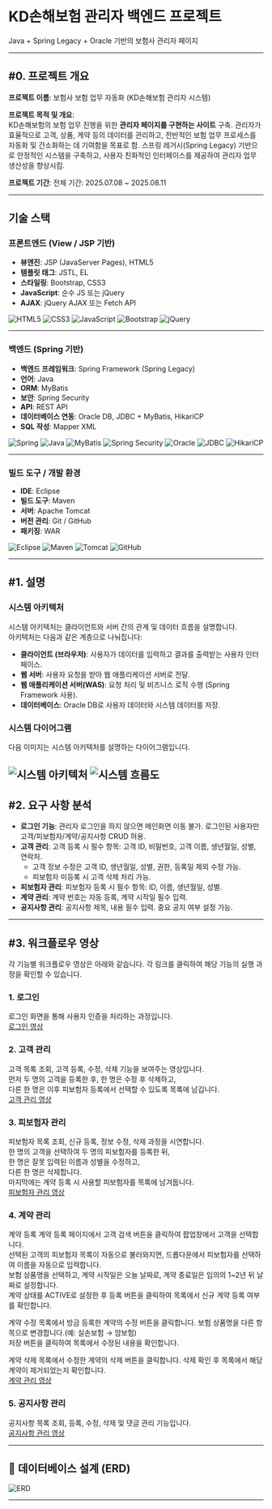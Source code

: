 # KD손해보험 관리자 백엔드 프로젝트
Java + Spring Legacy + Oracle 기반의 보험사 관리자 페이지

---

## #0. 프로젝트 개요
**프로젝트 이름**: 보험사 보험 업무 자동화 (KD손해보험 관리자 시스템)

**프로젝트 목적 및 개요**:  
KD손해보험의 보험 업무 진행을 위한 **관리자 페이지를 구현하는 사이트** 구축. 관리자가 효율적으로 고객, 상품, 계약 등의 데이터를 관리하고, 전반적인 보험 업무 프로세스를 자동화 및 간소화하는 데 기여함을 목표로 함. 
스프링 레거시(Spring Legacy) 기반으로 안정적인 시스템을 구축하고, 사용자 친화적인 인터페이스를 제공하여 관리자 업무 생산성을 향상시킴.

**프로젝트 기간**: 전체 기간: 2025.07.08 ~ 2025.08.11

---

## 기술 스택

### 프론트엔드 (View / JSP 기반)
- **뷰엔진**: JSP (JavaServer Pages), HTML5  
- **템플릿 태그**: JSTL, EL  
- **스타일링**: Bootstrap, CSS3  
- **JavaScript**: 순수 JS 또는 jQuery  
- **AJAX**: jQuery AJAX 또는 Fetch API  

![HTML5](https://img.shields.io/badge/HTML5-E34F26?style=for-the-badge&logo=html5&logoColor=white)
![CSS3](https://img.shields.io/badge/CSS3-1572B6?style=for-the-badge&logo=css3&logoColor=white)
![JavaScript](https://img.shields.io/badge/JavaScript-F7DF1E?style=for-the-badge&logo=javascript&logoColor=white)
![Bootstrap](https://img.shields.io/badge/Bootstrap-563D7C?style=for-the-badge&logo=bootstrap&logoColor=white)
![jQuery](https://img.shields.io/badge/jQuery-0769AD?style=for-the-badge&logo=jquery&logoColor=white)

---

### 백엔드 (Spring 기반)
- **백엔드 프레임워크**: Spring Framework (Spring Legacy)
- **언어**: Java
- **ORM**: MyBatis
- **보안**: Spring Security  
- **API**: REST API
- **데이터베이스 연동**: Oracle DB, JDBC + MyBatis, HikariCP
- **SQL 작성**: Mapper XML

![Spring](https://img.shields.io/badge/Spring-6DB33F?style=for-the-badge&logo=spring&logoColor=white)
![Java](https://img.shields.io/badge/Java-007396?style=for-the-badge&logo=java&logoColor=white)
![MyBatis](https://img.shields.io/badge/MyBatis-1E4A69?style=for-the-badge&logo=mybatis&logoColor=white)
![Spring Security](https://img.shields.io/badge/Spring_Security-6DB33F?style=for-the-badge&logo=springsecurity&logoColor=white)
![Oracle](https://img.shields.io/badge/Oracle_DB-F80000?style=for-the-badge&logo=oracle&logoColor=white)
![JDBC](https://img.shields.io/badge/JDBC-0082FC?style=for-the-badge&logo=java&logoColor=white)
![HikariCP](https://img.shields.io/badge/HikariCP-66FF66?style=for-the-badge&logo=hikari&logoColor=white)

---

### 빌드 도구 / 개발 환경
- **IDE**: Eclipse  
- **빌드 도구**: Maven  
- **서버**: Apache Tomcat  
- **버전 관리**: Git / GitHub  
- **패키징**: WAR  

![Eclipse](https://img.shields.io/badge/Eclipse-2C2255?style=for-the-badge&logo=eclipse&logoColor=white)
![Maven](https://img.shields.io/badge/Maven-C71A36?style=for-the-badge&logo=maven&logoColor=white)
![Tomcat](https://img.shields.io/badge/Apache_Tomcat-F8DC75?style=for-the-badge&logo=apachetomcat&logoColor=black)
![GitHub](https://img.shields.io/badge/GitHub-181717?style=for-the-badge&logo=github&logoColor=white)

---

## #1. 설명

### 시스템 아키텍처
시스템 아키텍처는 클라이언트와 서버 간의 관계 및 데이터 흐름을 설명합니다.  
아키텍처는 다음과 같은 계층으로 나눠집니다:
- **클라이언트 (브라우저)**: 사용자가 데이터를 입력하고 결과를 출력받는 사용자 인터페이스.
- **웹 서버**: 사용자 요청을 받아 웹 애플리케이션 서버로 전달.
- **웹 애플리케이션 서버(WAS)**: 요청 처리 및 비즈니스 로직 수행 (Spring Framework 사용).
- **데이터베이스**: Oracle DB로 사용자 데이터와 시스템 데이터를 저장.

### 시스템 다이어그램
다음 이미지는 시스템 아키텍처를 설명하는 다이어그램입니다.

![시스템 아키텍처](https://github.com/user-attachments/assets/4473b1d2-2f72-4336-ba9f-422d00708de0)
![시스템 흐름도](https://github.com/user-attachments/assets/c85c149c-dd1d-4115-82b8-cc52547255b3)
---

## #2. 요구 사항 분석
- **로그인 기능**: 관리자 로그인을 하지 않으면 메인화면 이동 불가. 로그인된 사용자만 고객/피보험자/계약/공지사항 CRUD 허용.
- **고객 관리**: 고객 등록 시 필수 항목: 고객 ID, 비밀번호, 고객 이름, 생년월일, 성별, 연락처. 
  - 고객 정보 수정은 고객 ID, 생년월일, 성별, 권한, 등록일 제외 수정 가능.
  - 피보험자 미등록 시 고객 삭제 처리 가능.
- **피보험자 관리**: 피보험자 등록 시 필수 항목: ID, 이름, 생년월일, 성별.
- **계약 관리**: 계약 번호는 자동 등록, 계약 시작일 필수 입력.
- **공지사항 관리**: 공지사항 제목, 내용 필수 입력. 중요 공지 여부 설정 가능.

---

## #3. 워크플로우 영상
각 기능별 워크플로우 영상은 아래와 같습니다. 각 링크를 클릭하여 해당 기능의 실행 과정을 확인할 수 있습니다.

### 1. 로그인
로그인 화면을 통해 사용자 인증을 처리하는 과정입니다.  
<a href="https://github.com/user-attachments/assets/fdf8c9ce-6521-43a4-99b9-085c7c7da329">
  로그인 영상
</a>

### 2. 고객 관리
고객 목록 조회, 고객 등록, 수정, 삭제 기능을 보여주는 영상입니다.  
먼저 두 명의 고객을 등록한 후, 한 명은 수정 후 삭제하고,  
다른 한 명은 이후 피보험자 등록에서 선택할 수 있도록 목록에 남깁니다.  
<a href="https://github.com/user-attachments/assets/8bcd7ab3-ecab-4030-a1ae-37d0a0df6c62">
  고객 관리 영상
</a>

### 3. 피보험자 관리
피보험자 목록 조회, 신규 등록, 정보 수정, 삭제 과정을 시연합니다.  
한 명의 고객을 선택하여 두 명의 피보험자를 등록한 뒤,  
한 명은 잘못 입력된 이름과 성별을 수정하고,  
다른 한 명은 삭제합니다.  
마지막에는 계약 등록 시 사용할 피보험자를 목록에 남겨둡니다.  
<a href="https://github.com/user-attachments/assets/6f9a2c6b-1716-4572-b60b-4d108225fceb">
  피보험자 관리 영상
</a>

### 4. 계약 관리
계약 등록
계약 등록 페이지에서 고객 검색 버튼을 클릭하여 팝업창에서 고객을 선택합니다.<br>
선택된 고객의 피보험자 목록이 자동으로 불러와지면, 드롭다운에서 피보험자를 선택하여 이름을 자동으로 입력합니다.<br>
보험 상품명을 선택하고, 계약 시작일은 오늘 날짜로, 계약 종료일은 임의의 1~2년 뒤 날짜로 설정합니다.<br>
계약 상태를 ACTIVE로 설정한 후 등록 버튼을 클릭하여 목록에서 신규 계약 등록 여부를 확인합니다.

계약 수정
목록에서 방금 등록한 계약의 수정 버튼을 클릭합니다.
보험 상품명을 다른 항목으로 변경합니다.(예: 실손보험 → 암보험)<br>
저장 버튼을 클릭하여 목록에서 수정된 내용을 확인합니다.

계약 삭제
목록에서 수정한 계약의 삭제 버튼을 클릭합니다.
삭제 확인 후 목록에서 해당 계약이 제거되었는지 확인합니다.<br>
<a href="https://github.com/user-attachments/assets/30fbc9cb-e2d6-4730-b5f1-fda84c3316e2">
  계약 관리 영상
</a>

### 5. 공지사항 관리
공지사항 목록 조회, 등록, 수정, 삭제 및 댓글 관리 기능입니다.  
<a href="#">
  공지사항 관리 영상
</a>

---

## 📄 데이터베이스 설계 (ERD)
![ERD](https://github.com/user-attachments/assets/0f1a88da-d62d-468b-befd-a6b009c5152c)

---


